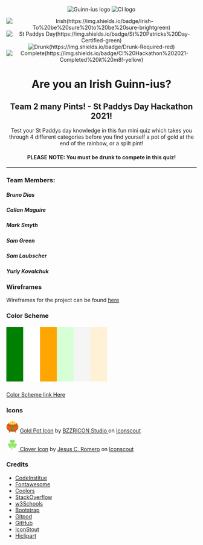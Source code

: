 <div align="center">

![Guinn-ius logo](https://samlaubscher.github.io/Team-2-Hackathon-St-Paddys-Festi-Quiz/assets/images/logoReadme.png)
![CI logo](https://codeinstitute.s3.amazonaws.com/fullstack/ci_logo_small.png)              

![Irish(https://img.shields.io/badge/Irish-To%20be%20sure%20to%20be%20sure-brightgreen)](https://img.shields.io/badge/Irish-To%20be%20sure%20to%20be%20sure-brightgreen) ![St Paddys Day(https://img.shields.io/badge/St%20Patricks%20Day-Certified-green)](https://img.shields.io/badge/St%20Patricks%20Day-Certified-green) ![Drunk(https://img.shields.io/badge/Drunk-Required-red)](https://img.shields.io/badge/Drunk-Required-red) ![Complete(https://img.shields.io/badge/CI%20Hackathon%202021-Completed%20it%20m8!-yellow)](https://img.shields.io/badge/CI%20Hackathon%202021-Completed%20it%20m8!-yellow) 

# Are you an Irish Guinn-ius?

## Team 2 many Pints! - St Paddys Day Hackathon 2021! 

Test your St Paddys day knowledge in this fun mini quiz which takes you through 4 different categories before you find yourself a pot of gold at the end of the rainbow, or a spilt pint! 

#### PLEASE NOTE: You must be drunk to compete in this quiz!

---

</div>

### Team Members:
##### Bruno Dias
##### Callan Maguire
##### Mark Smyth
##### Sam Green
##### Sam Laubscher
##### Yuriy Kovalchuk

### Wireframes
Wireframes for the project can be found [here](assets/wireframes/wireframes.pdf)

### Color Scheme
##### ![Color Scheme](assets/images/colorScheme.png)
[Color Scheme link Here](https://coolors.co/008000-ffffff-ffa500-d6ffd6-f5f5f5-fff1d6)

### Icons
![Golden Pot](assets/images/goldpot.png) 
<a href="https://iconscout.com/icons/gold-pot" target="_blank">Gold Pot Icon</a> by <a href="https://iconscout.com/contributors/bzzricon" target="_blank"> BZZRICON Studio </a> on <a href="https://iconscout.com">Iconscout

![Shamrock](assets/images/ShamrockButtonBg.png)
<a href="https://iconscout.com/icons/clover" target="_blank">Clover Icon</a> by <a href="https://iconscout.com/contributors/bacontaco">
                        Jesus C. Romero</a> on <a href="https://iconscout.com">Iconscout</a>


### Credits
 - [CodeInstitue](https://codeinstitute.net/)
 - [Fontawesome](https://fontawesome.com/)
 - [Coolors](https://coolors.co/)
 - [StackOverflow](https://stackoverflow.com/)
 - [w3Schools](https://www.w3schools.com/)
 - [Bootstrap](https://getbootstrap.com/)
 - [Gitpod](https://gitpod.io/)
 - [GitHub](https://github.com/)
 - [IconStout](https://iconscout.com/)
 - [Hiclipart](https://www.hiclipart.com/)